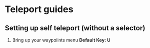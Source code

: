 # Teleport guides

## Setting up self teleport (without a selector)

1. Bring up your waypoiints menu **Default Key: U**
